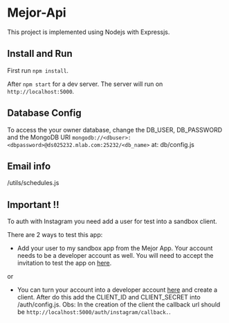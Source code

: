 # Mejor-Api

This project is implemented using Nodejs with Expressjs.

## Install and Run 

First run `npm install`.

After `npm start` for a dev server. The server will run on `http://localhost:5000`.

## Database Config

To access the your owner database, change the DB_USER,  DB_PASSWORD and the MongoDB URI `mongodb://<dbuser>:<dbpassword>@ds025232.mlab.com:25232/<db_name>`  at:  db/config.js

## Email info

/utils/schedules.js

## Important !!

To auth with Instagram you need add a user for test into a sandbox client.

There are 2 ways to test this app:

 - Add your user to my sandbox app from the Mejor App. Your account needs to be a developer account as well. You will need to accept the invitation to test the app on [here](https://www.instagram.com/developer/clients/sandbox_invites/).
  
  or

  - You can turn your account into a developer account [here](https://www.instagram.com/developer) and create a client. 
    After do this add the CLIENT_ID and CLIENT_SECRET into /auth/config.js. Obs: In the creation of the client the callback url should be `http://localhost:5000/auth/instagram/callback.`.
